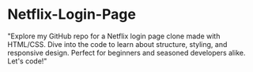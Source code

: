 # Netflix-Login-Page
"Explore my GitHub repo for a Netflix login page clone made with HTML/CSS. Dive into the code to learn about structure, styling, and responsive design. Perfect for beginners and seasoned developers alike. Let's code!"
